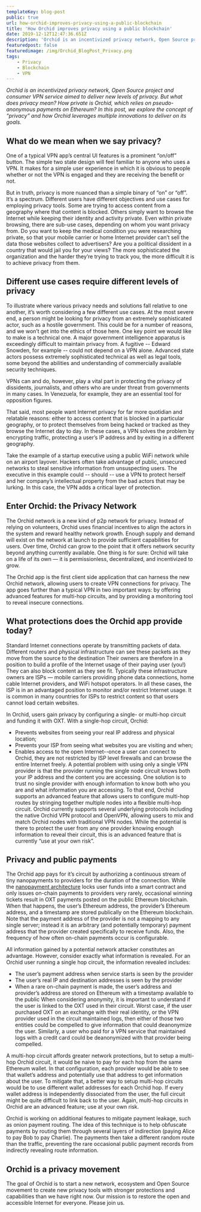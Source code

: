 ```yaml
---
templateKey: blog-post
public: true
url: how-orchid-improves-privacy-using-a-public-blockchain
title: 'How Orchid improves privacy using a public blockchain'
date: 2019-12-12T12:47:36.651Z
description: 'Orchid is an incentivized privacy network, Open Source project and consumer VPN service aimed to deliver new levels of privacy. But what does privacy mean? How private is Orchid, which relies on pseudo-anonymous payments on Ethereum?'
featuredpost: false
featuredimage: /img/Orchid_BlogPost_Privacy.png
tags: 
    - Privacy
    - Blockchain
    - VPN
---
```

*Orchid is an incentivized privacy network, Open Source project and consumer VPN service aimed to deliver new levels of privacy. But what does privacy mean? How private is Orchid, which relies on pseudo-anonymous payments on Ethereum? In this post, we explore the concept of “privacy” and how Orchid leverages multiple innovations to deliver on its goals.*

## What do we mean when we say privacy?
One of a typical VPN app’s central UI features is a prominent “on/off” button. The simple two state design will feel familiar to anyone who uses a VPN. It makes for a simple user experience in which it is obvious to people whether or not the VPN is engaged and they are receiving the benefit or not.

But in truth, privacy is more nuanced than a simple binary of “on” or “off”. It’s a spectrum. Different users have different objectives and use cases for employing privacy tools. Some are trying to access content from a geography where that content is blocked. Others simply want to browse the Internet while keeping their identity and activity private. Even within private browsing, there are sub-use cases, depending on whom you want privacy from. Do you want to keep the medical condition you were researching private, so that your mobile carrier or home Internet provider can’t sell the data those websites collect to advertisers? Are you a political dissident in a country that would jail you for your views? The more sophisticated the organization and the harder they’re trying to track you, the more difficult it is to achieve privacy from them.

## Different use cases require different levels of privacy
To illustrate where various privacy needs and solutions fall relative to one another, it’s worth considering a few different use cases. At the most severe end, a person might be looking for privacy from an extremely sophisticated actor, such as a hostile government. This could be for a number of reasons, and we won’t get into the ethics of those here. One key point we would like to make is a technical one. A major government intelligence apparatus is exceedingly difficult to maintain privacy from. A fugitive -- Edward Snowden, for example -- could not depend on a VPN alone. Advanced state actors possess extremely sophisticated technical as well as legal tools, some beyond the abilities and understanding of commercially available security techniques.

VPNs can and do, however, play a vital part in protecting the privacy of dissidents, journalists, and others who are under threat from governments in many cases. In Venezuela, for example, they are an essential tool for opposition figures.

That said, most people want Internet privacy for far more quotidian and relatable reasons: either to access content that is blocked in a particular geography, or to protect themselves from being hacked or tracked as they browse the Internet day to day. In these cases, a VPN solves the problem by encrypting traffic, protecting a user’s IP address and by exiting in a different geography.

Take the example of a startup executive using a public WiFi network while on an airport layover. Hackers often take advantage of public, unsecured networks to steal sensitive information from unsuspecting users. The executive in this example could -- should -- use a VPN to protect herself and her company’s intellectual property from the bad actors that may be lurking. In this case, the VPN adds a critical layer of protection.

## Enter Orchid: the Privacy Network
The Orchid network is a new kind of p2p network for privacy. Instead of relying on volunteers, Orchid uses financial incentives to align the actors in the system and reward healthy network growth. Enough supply and demand will exist on the network at launch to provide sufficient capabilities for users. Over time, Orchid can grow to the point that it offers network security beyond anything currently available. One thing is for sure: Orchid will take on a life of its own — it is permissionless, decentralized, and incentivized to grow.

The Orchid app is the first client side application that can harness the new Orchid network, allowing users to create VPN connections for privacy. The app goes further than a typical VPN in two important ways: by offering advanced features for multi-hop circuits, and by providing a monitoring tool to reveal insecure connections.

## What protections does the Orchid app provide today?
Standard Internet connections operate by transmitting packets of data. Different routers and physical infrastructure can see these packets as they move from the source to the destination Their owners are therefore in a position to build a profile of the Internet usage of their paying user (you!) They can also block content as they see fit. Typically these infrastructure owners are ISPs — mobile carriers providing phone data connections, home cable Internet providers, and WiFi hotspot operators. In all these cases, the ISP is in an advantaged position to monitor and/or restrict Internet usage. It is common in many countries for ISPs to restrict content so that users cannot load certain websites.

In Orchid, users gain privacy by configuring a single- or multi-hop circuit and funding it with OXT. With a single-hop circuit, Orchid:

- Prevents websites from seeing your real IP address and physical location;
- Prevents your ISP from seeing what websites you are visiting and when;
- Enables access to the open Internet--once a user can connect to Orchid, they are not restricted by ISP level firewalls and can browse the entire Internet freely.
A potential problem with using only a single VPN provider is that the provider running the single node circuit knows both your IP address and the content you are accessing. One solution is to trust no single provider with enough information to know both who you are and what information you are accessing. To that end, Orchid supports an advanced feature that allows users to configure multi-hop routes by stringing together multiple nodes into a flexible multi-hop circuit. Orchid currently supports several underlying protocols including the native Orchid VPN protocol and OpenVPN, allowing users to mix and match Orchid nodes with traditional VPN nodes.  While the potential is there to protect the user from any one provider knowing enough information to reveal their circuit, this is an advanced feature that is currently “use at your own risk”.

## Privacy and public payments
The Orchid app pays for it’s circuit by authorizing a continuous stream of tiny nanopayments to providers for the duration of the connection. While the [nanopayment architecture](https://blog.orchid.com/introducing-nanopayments) locks user funds into a smart contract and only issues on-chain payments to providers very rarely, occasional winning tickets result in OXT payments posted on the public Ethereum blockchain. When that happens, the user’s Ethereum address, the provider’s Ethereum address, and a timestamp are stored publically on the Ethereum blockchain. Note that the payment address of the provider is not a mapping to any single server; instead it is an arbitrary (and potentially temporary) payment address that the provider created specifically to receive funds. Also, the frequency of how often on-chain payments occur is configurable.

All information gained by a potential network attacker constitutes an advantage. However, consider exactly what information is revealed. For an Orchid user running a single hop circuit, the information revealed includes:

- The user’s payment address when service starts is seen by the provider
- The user’s real IP and destination addresses is seen by the provider
- When a rare on-chain payment is made, the user’s address and provider’s address are stored on Ethereum with a timestamp available to the public
When considering anonymity, it is important to understand if the user is linked to the OXT used in their circuit. Worst case, if the user purchased OXT on an exchange with their real identity, or the VPN provider used in the circuit maintained logs, then either of those two entities could be compelled to give information that could deanonymize the user. Similarly, a user who paid for a VPN service that maintained logs with a credit card could be deanonymized with that provider being compelled.

A multi-hop circuit affords greater network protections, but to setup a multi-hop Orchid circuit, it would be naive to pay for each hop from the same Ethereum wallet. In that configuration, each provider would be able to see that wallet’s address and potentially use that address to get information about the user. To mitigate that, a better way to setup multi-hop circuits would be to use different wallet addresses for each Orchid hop. If every wallet address is independently dissociated from the user, the full circuit might be quite difficult to link back to the user. Again, multi-hop circuits in Orchid are an advanced feature; use at your own risk.

Orchid is working on additional features to mitigate payment leakage, such as onion payment routing.  The idea of this technique is to help obfuscate payments by routing them through several layers of indirection (paying Alice to pay Bob to pay Charlie). The payments then take a different random route than the traffic, preventing the rare occasional public payment records from indirectly revealing route information.

## Orchid is a privacy movement
The goal of Orchid is to start a new network, ecosystem and Open Source movement to create new privacy tools with stronger protections and capabilities than we have right now. Our mission is to restore the open and accessible Internet for everyone. Please join us.